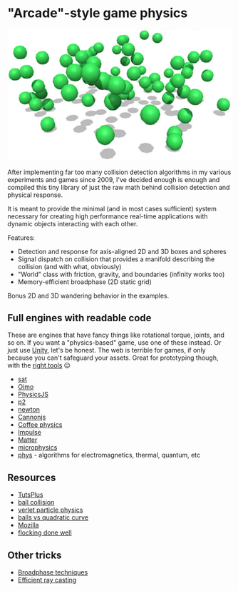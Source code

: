 # "Arcade"-style game physics

![screenshot](von-physics.jpg)

After implementing far too many collision detection algorithms in my various experiments and games since 2009, I've decided enough is enough and compiled this tiny library of just the raw math behind collision detection and physical response.

It is meant to provide the minimal (and in most cases sufficient) system necessary for creating high performance real-time applications with dynamic objects interacting with each other.

Features:
* Detection and response for axis-aligned 2D and 3D boxes and spheres
* Signal dispatch on collision that provides a manifold describing the collision (and with what, obviously)
* "World" class with friction, gravity, and boundaries (infinity works too)
* Memory-efficient broadphase (2D static grid)

Bonus 2D and 3D wandering behavior in the examples.

## Full engines with readable code

These are engines that have fancy things like rotational torque, joints, and so on. If you want a "physics-based" game, use one of these instead. Or just use [Unity](http://unity3d.com/), let's be honest. The web is terrible for games, if only because you can't safeguard your assets. Great for prototyping though, with the [right tools](https://github.com/vonWolfehaus/von-component) :wink:

* [sat](https://github.com/jriecken/sat-js)
* [Oimo](https://github.com/lo-th/Oimo.js)
* [PhysicsJS](https://github.com/wellcaffeinated/PhysicsJS)
* [p2](https://github.com/schteppe/p2.js)
* [newton](https://github.com/hunterloftis/newton)
* [Cannonjs](https://github.com/schteppe/cannon.js)
* [Coffee physics](https://github.com/soulwire/Coffee-Physics/blob/master/source/behaviour/Collision.coffee)
* [Impulse](https://github.com/dubrowgn/Impulse.js/blob/master/src/Shape2D.js)
* [Matter](http://brm.io/matter-js/)
* [microphysics](https://github.com/jeromeetienne/microphysics.js)
* [phys](https://github.com/AbhiAgarwal/phys.js) - algorithms for electromagnetics, thermal, quantum, etc

## Resources

* [TutsPlus](http://gamedev.tutsplus.com/tutorials/implementation/create-custom-2d-physics-engine-aabb-circle-impulse-resolution)
* [ball collision](http://bluethen.com/wordpress/index.php/processing-app/do-you-like-balls/)
* [verlet particle physics](http://www.lonely-pixel.com/lab/jsverlet/)
* [balls vs quadratic curve](http://lonely-pixel.com/lab/ballcurves/)
* [Mozilla](https://developer.mozilla.org/en-US/docs/Games/Techniques/2D_collision_detection)
* [flocking done well](http://bluethen.com/wordpress/index.php/processing-app/flock-ai/)

## Other tricks

* [Broadphase techniques](https://github.com/reu/broadphase.js)
* [Efficient ray casting](http://gamedev.stackexchange.com/questions/18436/most-efficient-aabb-vs-ray-collision-algorithms)
